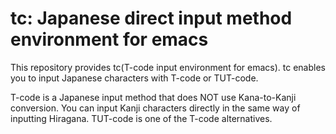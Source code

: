 tc:  Japanese direct input method environment for emacs
========================================================

This repository provides tc(T-code input environment for emacs).
tc enables you to input Japanese characters with T-code or TUT-code.

T-code is a Japanese input method that does NOT use Kana-to-Kanji conversion.
You can input Kanji characters directly in the same way of inputting Hiragana.
TUT-code is one of the T-code alternatives.